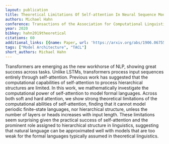 ```yaml
---
layout: publication
title: Theoretical Limitations Of Self-attention In Neural Sequence Models
authors: Michael Hahn
conference: Transactions of the Association for Computational Linguistics
year: 2020
bibkey: hahn2019theoretical
citations: 60
additional_links: [{name: Paper, url: 'https://arxiv.org/abs/1906.06755'}]
tags: ["Model Architecture", "TACL"]
short_authors: Michael Hahn
---
```

Transformers are emerging as the new workhorse of NLP, showing great success
across tasks. Unlike LSTMs, transformers process input sequences entirely
through self-attention. Previous work has suggested that the computational
capabilities of self-attention to process hierarchical structures are limited.
In this work, we mathematically investigate the computational power of
self-attention to model formal languages. Across both soft and hard attention,
we show strong theoretical limitations of the computational abilities of
self-attention, finding that it cannot model periodic finite-state languages,
nor hierarchical structure, unless the number of layers or heads increases with
input length. These limitations seem surprising given the practical success of
self-attention and the prominent role assigned to hierarchical structure in
linguistics, suggesting that natural language can be approximated well with
models that are too weak for the formal languages typically assumed in
theoretical linguistics.